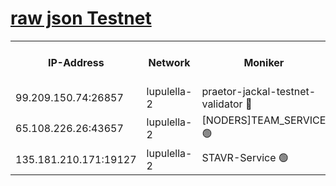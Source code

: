 [raw json Testnet](https://rpc-check.jaclalt.stavr.tech/jaclalt/rpc-jaclalt-result.json)
=

<table><tr><th>IP-Address</th><th>Network</th><th>Moniker</th><th>Latest Block Height</th><th>Earliest Block Height</th><th>Catching Up</th><th>Tx Index</th><th>Voting Power</th><th>Scan Time</th></tr><tr><td>99.209.150.74:26857</td><td>lupulella-2</td><td>praetor-jackal-testnet-validator 🔴</td><td>6342724</td><td>6247155</td><td>False</td><td>on</td><td>91</td><td>2024-01-24T10:17:43.326357102UTC</td></tr><tr><td>65.108.226.26:43657</td><td>lupulella-2</td><td>[NODERS]TEAM_SERVICE 🟢</td><td>6342726</td><td>6282001</td><td>False</td><td>on</td><td>0</td><td>2024-01-24T10:17:51.902718822UTC</td></tr><tr><td>135.181.210.171:19127</td><td>lupulella-2</td><td>STAVR-Service 🟢</td><td>6342724</td><td>6339001</td><td>False</td><td>on</td><td>0</td><td>2024-01-24T10:17:41.607752543UTC</td></tr></table>

